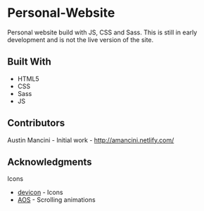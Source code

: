 # Personal-Website
Personal website build with JS, CSS and Sass. This is still in early development and is not the live version of the site.

## Built With
*	HTML5
*	CSS
*	Sass
*	JS

## Contributors
Austin Mancini - Initial work - http://amancini.netlify.com/

## Acknowledgments
 Icons
* [devicon](https://github.com/konpa/devicon/) - Icons
* [AOS](https://github.com/michalsnik/aos) - Scrolling animations
